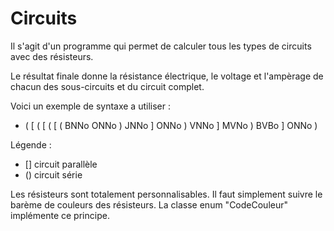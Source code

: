 # Circuits

Il s'agit d'un programme qui permet de calculer tous les types de circuits avec des résisteurs.

Le résultat finale donne la résistance électrique, le voltage et l'ampèrage de chacun des sous-circuits et du circuit complet.

Voici un exemple de syntaxe a utiliser :

- ( [ ( [ ( [ ( BNNo ONNo ) JNNo ] ONNo ) VNNo ] MVNo ) BVBo ] ONNo )

Légende : 
- [] circuit parallèle
- () circuit série

Les résisteurs sont totalement personnalisables. Il faut simplement suivre le barème de couleurs des résisteurs. La classe enum "CodeCouleur" implémente ce principe.
